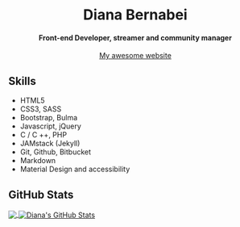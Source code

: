 <h1 align="center">Diana Bernabei </h1>
<h4 align="center">Front-end Developer, streamer and community manager</h4>

<p align="center">
  <a href="https://www.dianabernabei.com/" target="blank">
    My awesome website
  </a>
</p>

<h2>Skills</h2>
<ul>
  <li>HTML5</li>
  <li>CSS3, SASS</li>
  <li>Bootstrap, Bulma</li>
  <li>Javascript, jQuery</li>
  <li>C / C ++, PHP</li>
  <li>JAMstack (Jekyll)</li>
  <li>Git, Github, Bitbucket</li>
  <li>Markdown</li>
  <li>Material Design and accessibility</li>
</ul>

<h2>GitHub Stats</h2>
<a href="https://github.com/dianaberna/dianaberna" align="center">
  <img align="center" src="https://github-readme-stats.vercel.app/api/top-langs/?username=dianaberna&layout=compact&theme=highcontrast" />
</a>
<a href="https://github.com/dianaberna/dianaberna" align="center">
  <img align="center" src="https://github-readme-stats.vercel.app/api?username=dianaberna&theme=highcontrast&show_icons=true" alt="Diana's GitHub Stats" />
</a>
